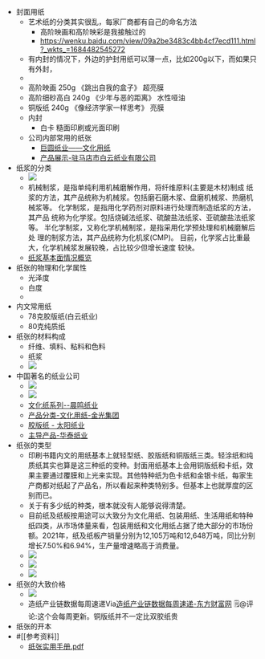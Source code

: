 - 封面用纸
    - 艺术纸的分类其实很乱，每家厂商都有自己的命名方法
        - 高阶映画和高阶映彩是我接触过的
        - https://wenku.baidu.com/view/09a2be3483c4bb4cf7ecd111.html?_wkts_=1684482545272
    - 有内封的情况下，外边的护封用纸可以薄一点，比如200g以下，而如果只有外封，
    - 
    - 高阶映画 250g 《跳出自我的盒子》 超亮膜
    - 高阶细砂高白 240g 《少年与恶的距离》 水性哑油
    - 铜版纸 240g 《像经济学家一样思考》 亮膜
    - 内封
        - 白卡 糙面印刷或光面印刷
    - 公司内部常用的纸张
        - [巨圆纸业——文化用纸](http://pimex.shidc.cn/pro.asp?catid=374)
        - [产品展示-驻马店市白云纸业有限公司](http://www.baiyunpaper.com/cpzs)
- 纸浆的分类
    - ![](https://firebasestorage.googleapis.com/v0/b/firescript-577a2.appspot.com/o/imgs%2Fapp%2Fxinyiheng%2F2xEwyIIC11.png?alt=media&token=f74130e6-f4ec-45ce-b5d1-709aa2b1036a)
    - 机械制浆，是指单纯利用机械磨解作用，将纤维原料(主要是木材)制成
纸浆的方法，其产品统称为机械浆。包括磨石磨木浆、盘磨机械浆、热磨机
械浆等。
化学制浆，是指用化学药剂对原料进行处理而制造纸浆的方法，其产品
统称为化学浆。包括烧碱法纸浆、硫酸盐法纸浆、亚硫酸盐法纸浆等。
半化学制浆，又称化学机械制浆，是指采用化学预处理和机械磨解后处
理的制浆方法，其产品统称为化机浆(CMP)。
目前，化学浆占比重最大，化学机械浆发展较晚，占比较少但增长速度
较快。
    - [纸浆基本面情况概览](https://app.yinxiang.com/shard/s63/nl/13797828/d07f5392-3a60-4e2d-ad13-615cd5c68117)
- 纸张的物理和化学属性
    - 光泽度
    - 白度
    - 
- 内文常用纸
    - 78克胶版纸(白云纸业)
    - 80克纯质纸
- 纸张的材料构成
    - 纤维、填料、粘料和色料
    - 纸浆
    - ![](https://firebasestorage.googleapis.com/v0/b/firescript-577a2.appspot.com/o/imgs%2Fapp%2Fxinyiheng%2F6bMjowhu7x.png?alt=media&token=1b36f391-3b69-4146-9ace-8c8f95df3b0a)
- 中国著名的纸业公司
    - ![](https://firebasestorage.googleapis.com/v0/b/firescript-577a2.appspot.com/o/imgs%2Fapp%2Fxinyiheng%2F6WhxCKSxrQ.png?alt=media&token=3d3b13f8-6abc-491e-bb41-02e5c1e6aaaf)
    - ![](https://firebasestorage.googleapis.com/v0/b/firescript-577a2.appspot.com/o/imgs%2Fapp%2Fxinyiheng%2FfRUMavf3eS.png?alt=media&token=a41d852b-143c-4142-95b9-ad9a116040ea)
    - [文化纸系列--晨鸣纸业](http://www.chenmingpaper.com/product/proxx.aspx?id=52&gd=1)
    - [产品分类-文化用纸-金光集团](https://www.app.com.cn/product/search/wenhua) 
    - [胶版纸 - 太阳纸业](https://www.sunpapergroup.com/list-45-1.html)
    - [主导产品-华泰纸业](http://www.huataipaper.com/channels/30.html)
- 纸张的类型
    - 印刷书籍内文的用纸基本上就轻型纸、胶版纸和铜版纸三类。轻涂纸和纯质纸其实也算是这三种纸的变种。封面用纸基本上会用铜版纸和卡纸，效果主要通过覆膜和上光来实现。其他特种纸为色卡纸和金银卡纸，每家生产商都对纸起了产品名，所以看起来种类特别多。但基本上也就厚度的区别而已。
    - 关于有多少纸的种类，根本就没有人能够说得清楚。
    - 目前纸及纸板按用途可以大致分为文化用纸、包装用纸、生活用纸和特种纸四类，从市场体量来看，包装用纸和文化用纸占据了绝大部分的市场份额。2021年，纸及纸板产销量分别为12,105万吨和12,648万吨，同比分别增长7.50%和6.94%，生产量增速略高于消费量。
    - ![](https://firebasestorage.googleapis.com/v0/b/firescript-577a2.appspot.com/o/imgs%2Fapp%2Fxinyiheng%2FmZ24Z3r8jM.png?alt=media&token=b1724d9e-0543-45ed-9ced-69c10d948983)
    - ![](https://firebasestorage.googleapis.com/v0/b/firescript-577a2.appspot.com/o/imgs%2Fapp%2Fxinyiheng%2FRo5_UL_m-e.png?alt=media&token=9f714100-7204-4e07-b12b-fbedd45c0afb)
    - ![](https://firebasestorage.googleapis.com/v0/b/firescript-577a2.appspot.com/o/imgs%2Fapp%2Fxinyiheng%2FDQyude5Nr1.png?alt=media&token=edfb2b41-ef53-4e46-9876-ba1535368a6b)
- 纸张的大致价格
    - ![](https://firebasestorage.googleapis.com/v0/b/firescript-577a2.appspot.com/o/imgs%2Fapp%2Fxinyiheng%2FDWulJmK8h8.png?alt=media&token=39277ab8-4dcd-448c-9ec9-d16ef5ccb8aa)
    - 造纸产业链数据每周速递Via[造纸产业链数据每周速递-东方财富网](https://data.eastmoney.com/report/zw_industry.jshtml?infocode=AP202305221587037368)  🗒@评论:这个会每周更新。铜版纸并不一定比双胶纸贵
- 纸张的开本
- #[[参考资料]]
    - [纸张实用手册.pdf](hook://file/RyEfSBYDM?p=aUNsb3VkflFSZWFkZXJ+TWFyZ2luU3R1ZHkvRG9jdW1lbnRz&n=%E7%BA%B8%E5%BC%A0%E5%AE%9E%E7%94%A8%E6%89%8B%E5%86%8C.pdf)
